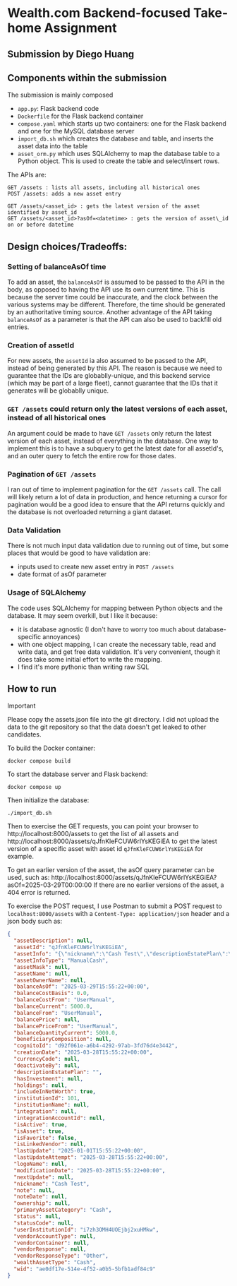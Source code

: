 # Wealth.com Backend-focused Take-home Assignment

## Submission by Diego Huang

## Components within the submission

The submission is mainly composed
- `app.py`: Flask backend code
- `Dockerfile` for the Flask backend container
- `compose.yaml` which starts up two containers: one for the Flask backend and one for the MySQL database server
- `import_db.sh` which creates the database and table, and inserts the asset data into the table
- `asset_orm.py` which uses SQLAlchemy to map the database table to a Python object. This is used to create the table and select/insert rows.

The APIs are:
```
GET /assets : lists all assets, including all historical ones
POST /assets: adds a new asset entry

GET /assets/<asset_id> : gets the latest version of the asset identified by asset_id
GET /assets/<asset_id>?asOf=<datetime> : gets the version of asset\_id on or before datetime
```
## Design choices/Tradeoffs:

### Setting of balanceAsOf time

To add an asset, the `balanceAsOf` is assumed to be passed to the API in the body, as opposed to having the API use its own current time.
This is because the server time could be inaccurate, and the clock between the various systems may be different. Therefore, the time
should be generated by an authoritative timing source.
Another advantage of the API taking `balanceAsOf` as a parameter is that the API can also be used to backfill old entries.

### Creation of assetId

For new assets, the `assetId` ia also assumed to be passed to the API, instead of being generated by this API. The reason is because we need 
to guarantee that the IDs are globablly-unique, and this backend service (which may be part of a large fleet), cannot guarantee that the IDs
that it generates will be globablly unique.

### `GET /assets` could return only the latest versions of each asset, instead of all historical ones

An argument could be made to have `GET /assets` only return the latest version of each asset, instead of everything in the database. One way
to implement this is to have a subquery to get the latest date for all assetId's, and an outer query to fetch the entire row for those dates.

### Pagination of `GET /assets`

I ran out of time to implement pagination for the `GET /assets` call. The call will likely return a lot of data in production, and hence
returning a cursor for pagination would be a good idea to ensure that the API returns quickly and the database is not overloaded returning a giant
dataset.

### Data Validation

There is not much input data validation due to running out of time, but some places that would be good to have validation are:
- inputs used to create new asset entry in `POST /assets`
- date format of asOf parameter 

### Usage of SQLAlchemy

The code uses SQLAlchemy for mapping between Python objects and the database. It may seem overkill, but I like it because:
- it is database agnostic (I don't have to worry too much about database-specific annoyances)
- with one object mapping, I can create the necessary table, read and write data, and get free data validation. It's very convenient, though
  it does take some initial effort to write the mapping.
- I find it's more pythonic than writing raw SQL
  
## How to run

> [!IMPORTANT]
> Please copy the assets.json file into the git directory. I did not upload the data to the git repository so that the data doesn't get leaked to other candidates.

To build the Docker container:
```console
docker compose build
```

To start the database server and Flask backend:
```console
docker compose up
```

Then initialize the database:
```console
./import_db.sh
```

Then to exercise the GET requests, you can point your browser to
http://localhost:8000/assets
to get the list of all assets
and
http://localhost:8000/assets/qJfnKleFCUW6rlYsKEGiEA
to get the latest version of a specific asset with asset id `qJfnKleFCUW6rlYsKEGiEA` for example.

To get an earlier version of the asset, the asOf query parameter can be used, such as:
http://localhost:8000/assets/qJfnKleFCUW6rlYsKEGiEA?asOf=2025-03-29T00:00:00
If there are no earlier versions of the asset, a 404 error is returned.

To exercise the POST request, I use Postman to submit a POST request to
`localhost:8000/assets`
with a `Content-Type: application/json` header
and a json body such as:
```json
{
  "assetDescription": null,
  "assetId": "qJfnKleFCUW6rlYsKEGiEA",
  "assetInfo": "{\"nickname\":\"Cash Test\",\"descriptionEstatePlan\":\"\",\"estimateValue\":5000,\"purchaseCost\":0,\"asOfDate\":\"2025-03-28T15:55:22+00:00\",\"isFavorite\":false}",
  "assetInfoType": "ManualCash",
  "assetMask": null,
  "assetName": null,
  "assetOwnerName": null,
  "balanceAsOf": "2025-03-29T15:55:22+00:00",
  "balanceCostBasis": 0.0,
  "balanceCostFrom": "UserManual",
  "balanceCurrent": 5000.0,
  "balanceFrom": "UserManual",
  "balancePrice": null,
  "balancePriceFrom": "UserManual",
  "balanceQuantityCurrent": 5000.0,
  "beneficiaryComposition": null,
  "cognitoId": "d92f061e-a6b4-4292-97ab-3fd76d4e3442",
  "creationDate": "2025-03-28T15:55:22+00:00",
  "currencyCode": null,
  "deactivateBy": null,
  "descriptionEstatePlan": "",
  "hasInvestment": null,
  "holdings": null,
  "includeInNetWorth": true,
  "institutionId": 101,
  "institutionName": null,
  "integration": null,
  "integrationAccountId": null,
  "isActive": true,
  "isAsset": true,
  "isFavorite": false,
  "isLinkedVendor": null,
  "lastUpdate": "2025-01-01T15:55:22+00:00",
  "lastUpdateAttempt": "2025-03-28T15:55:22+00:00",
  "logoName": null,
  "modificationDate": "2025-03-28T15:55:22+00:00",
  "nextUpdate": null,
  "nickname": "Cash Test",
  "note": null,
  "noteDate": null,
  "ownership": null,
  "primaryAssetCategory": "Cash",
  "status": null,
  "statusCode": null,
  "userInstitutionId": "i7zh3OMH4UOEjbj2xuHMkw",
  "vendorAccountType": null,
  "vendorContainer": null,
  "vendorResponse": null,
  "vendorResponseType": "Other",
  "wealthAssetType": "Cash",
  "wid": "ae0df17e-514e-4f52-a0b5-5bfb1adf84c9"
}
```
